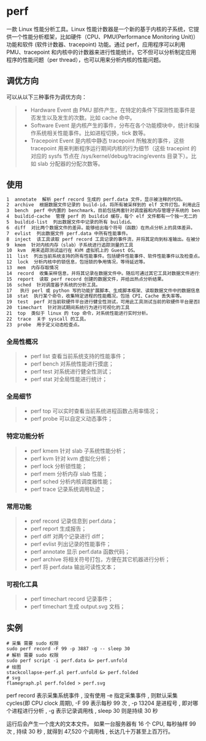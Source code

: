# perf

一款 Linux 性能分析工具。Linux 性能计数器是一个新的基于内核的子系统，它提供一个性能分析框架，比如硬件（CPU、PMU(Performance Monitoring Unit)）功能和软件 (软件计数器、tracepoint) 功能。通过 perf，应用程序可以利用 PMU、tracepoint 和内核中的计数器来进行性能统计。它不但可以分析制定应用程序的性能问题（per thread），也可以用来分析内核的性能问题。

## 调优方向

可以从以下三种事件为调优方向：

>- Hardware Event 由 PMU 部件产生，在特定的条件下探测性能事件是否发生以及发生的次数。比如 cache 命中。
>- Software Event 是内核产生的事件，分布在各个功能模块中，统计和操作系统相关性能事件。比如进程切换，tick 数等。
>- Tracepoint Event 是内核中静态 tracepoint 所触发的事件，这些 tracepoint 用来判断程序运行期间内核的行为细节（这些 tracepint 的对应的 sysfs 节点在 /sys/kernel/debug/tracing/events 目录下）。比如 slab 分配器的分配次数等。

## 使用

```txt
1  annotate  解析 perf record 生成的 perf.data 文件，显示被注释的代码。
2  archive  根据数据文件记录的 build-id，将所有被采样到的 elf 文件打包。利用此压缩包，可以再任何机器上分析数据文件中记录的采样数据。
3  bench  perf 中内置的 benchmark，目前包括两套针对调度器和内存管理子系统的 benchmark。
4  buildid-cache  管理 perf 的 buildid 缓存，每个 elf 文件都有一个独一无二的 buildid。buildid 被 perf 用来关联性能数据与 elf 文件。
5  buildid-list  列出数据文件中记录的所有 buildid。
6  diff  对比两个数据文件的差异。能够给出每个符号（函数）在热点分析上的具体差异。
7  evlist  列出数据文件 perf.data 中所有性能事件。
8  inject  该工具读取 perf record 工具记录的事件流，并将其定向到标准输出。在被分析代码中的任何一点，都可以向事件流中注入其它事件。
9  kmem  针对内核内存（slab）子系统进行追踪测量的工具
10  kvm  用来追踪测试运行在 KVM 虚拟机上的 Guest OS。
11  list  列出当前系统支持的所有性能事件。包括硬件性能事件、软件性能事件以及检查点。
12  lock  分析内核中的锁信息，包括锁的争用情况，等待延迟等。
13  mem  内存存取情况
14  record  收集采样信息，并将其记录在数据文件中。随后可通过其它工具对数据文件进行分析。
15  report  读取 perf record 创建的数据文件，并给出热点分析结果。
16  sched  针对调度器子系统的分析工具。
17   执行 perl 或 python 写的功能扩展脚本、生成脚本框架、读取数据文件中的数据信息等。
18  stat  执行某个命令，收集特定进程的性能概况，包括 CPI、Cache 丢失率等。
19  test  perf 对当前软硬件平台进行健全性测试，可用此工具测试当前的软硬件平台是否能支持 perf 的所有功能。
20  timechart  针对测试期间系统行为进行可视化的工具
21  top  类似于 linux 的 top 命令，对系统性能进行实时分析。
22  trace  关于 syscall 的工具。
23  probe  用于定义动态检查点。
```

### 全局性概况

>- perf list 查看当前系统支持的性能事件；
>- perf bench 对系统性能进行摸底；
>- perf test 对系统进行健全性测试；
>- perf stat 对全局性能进行统计；

### 全局细节

>- perf top 可以实时查看当前系统进程函数占用率情况；
>- perf probe 可以自定义动态事件；

### 特定功能分析

>- perf kmem 针对 slab 子系统性能分析；
>- perf kvm 针对 kvm 虚拟化分析；
>- perf lock 分析锁性能；
>- perf mem 分析内存 slab 性能；
>- perf sched 分析内核调度器性能；
>- perf trace 记录系统调用轨迹；

### 常用功能

>- pref record 记录信息到 perf.data；
>- perf report 生成报告；
>- perf diff 对两个记录进行 diff；
>- perf evlist 列出记录的性能事件；
>- perf annotate 显示 perf.data 函数代码；
>- perf archive 将相关符号打包，方便在其它机器进行分析；
>- perf 将 perf.data 输出可读性文本；

### 可视化工具

>- perf timechart record 记录事件；
>- perf timechart 生成 output.svg 文档；

## 实例

```shell
# 采集 需要 sudo 权限
sudo perf record -F 99 -p 3887 -g -- sleep 30
# 解析 需要 sudo 权限
sudo perf script -i perf.data &> perf.unfold
# 绘图
stackcollapse-perf.pl perf.unfold &> perf.folded
# svg
flamegraph.pl perf.folded > perf.svg
```

perf record 表示采集系统事件 , 没有使用 -e 指定采集事件 , 则默认采集 cycles(即 CPU clock 周期), -F 99 表示每秒 99 次 , -p 13204 是进程号 , 即对哪个进程进行分析 , -g 表示记录调用栈 , sleep 30 则是持续 30 秒

运行后会产生一个庞大的文本文件。 如果一台服务器有 16 个 CPU, 每秒抽样 99 次 , 持续 30 秒 , 就得到 47,520 个调用栈 , 长达几十万甚至上百万行。
